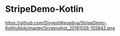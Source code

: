 # StripeDemo-Kotlin
https://github.com/DivyeshKevadiya/StripeDemo-Kotlin/blob/master/Screenshot_20181026-155842.png 
